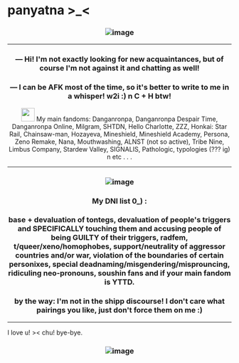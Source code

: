 # panyatna >_<
### <p align="center"> ![image](https://media1.tenor.com/m/ZjLy7tOKdgEAAAAd/shuyuka-saimatsu.gif)
____ 

### <p align="center"> — Hi! I'm not exactly looking for new acquaintances, but of course I'm not against it and chatting as well!
### <p align="center"> — I can be AFK most of the time, so it's better to write to me in a whisper! w2i :) n C + H btw!

<p align="center"> <img src="https://media.tenor.com/_LASxevBr_EAAAAi/sparkle-glitter.gif"<width="30" height="30"> My main fandoms: Danganronpa, Danganronpa Despair Time, Danganronpa Online, Milgram, SHTDN, Hello Charlotte, ZZZ, Honkai: Star Rail, Chainsaw-man, Hozayeva, Mineshield, Mineshield Academy, Persona, Zeno Remake, Nana, Mouthwashing, ALNST (not so active), Tribe Nine, Limbus Company, Stardew Valley, SIGNALIS, Pathologic, typologies (??? ig) n etc . . .

____ 

### <p align="center"> ![image](https://media1.tenor.com/m/lRThTpVFDVcAAAAC/mikoto-kayano-kayano-mikoto.gif)
### <p align="center"> My DNI list 0_) :
### <p align="center"> base + devaluation of tontegs, devaluation of people's triggers and SPECIFICALLY touching them and accusing people of being GUILTY of their triggers, radfem, t/queer/xeno/homophobes, support/neutrality of aggressor countries and/or war, violation of the boundaries of certain personixes, special deadnaming/misgendering/misprouncing, ridiculing neo-pronouns, soushin fans and if your main fandom is YTTD.
### <p align="center"> by the way: I'm not in the shipp discourse! I don't care what pairings you like, just don't force them on me :)

____ 

I love u! >< chu! bye-bye.
### <p align="center"> ![image](https://media1.tenor.com/m/l9aeuxT3khcAAAAC/muu-muu-kusunoki.gif)
